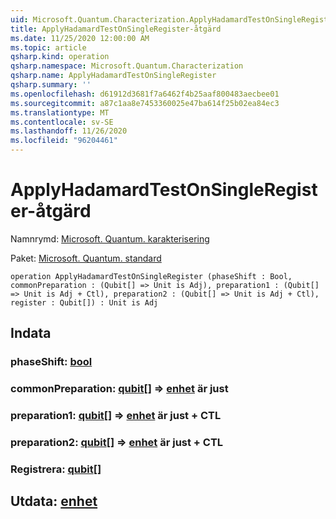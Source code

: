 ```yaml
---
uid: Microsoft.Quantum.Characterization.ApplyHadamardTestOnSingleRegister
title: ApplyHadamardTestOnSingleRegister-åtgärd
ms.date: 11/25/2020 12:00:00 AM
ms.topic: article
qsharp.kind: operation
qsharp.namespace: Microsoft.Quantum.Characterization
qsharp.name: ApplyHadamardTestOnSingleRegister
qsharp.summary: ''
ms.openlocfilehash: d61912d3681f7a6462f4b25aaf800483aecbee01
ms.sourcegitcommit: a87c1aa8e7453360025e47ba614f25b02ea84ec3
ms.translationtype: MT
ms.contentlocale: sv-SE
ms.lasthandoff: 11/26/2020
ms.locfileid: "96204461"
---
```

# <a name="applyhadamardtestonsingleregister-operation"></a>ApplyHadamardTestOnSingleRegister-åtgärd

Namnrymd: [Microsoft. Quantum. karakterisering](xref:Microsoft.Quantum.Characterization)

Paket: [Microsoft. Quantum. standard](https://nuget.org/packages/Microsoft.Quantum.Standard)




```qsharp
operation ApplyHadamardTestOnSingleRegister (phaseShift : Bool, commonPreparation : (Qubit[] => Unit is Adj), preparation1 : (Qubit[] => Unit is Adj + Ctl), preparation2 : (Qubit[] => Unit is Adj + Ctl), register : Qubit[]) : Unit is Adj
```


## <a name="input"></a>Indata

### <a name="phaseshift--bool"></a>phaseShift: [bool](xref:microsoft.quantum.lang-ref.bool)




### <a name="commonpreparation--qubit--unit--is-adj"></a>commonPreparation: [qubit](xref:microsoft.quantum.lang-ref.qubit)[] => [enhet](xref:microsoft.quantum.lang-ref.unit)  är just




### <a name="preparation1--qubit--unit--is-adj--ctl"></a>preparation1: [qubit](xref:microsoft.quantum.lang-ref.qubit)[] => [enhet](xref:microsoft.quantum.lang-ref.unit)  är just + CTL




### <a name="preparation2--qubit--unit--is-adj--ctl"></a>preparation2: [qubit](xref:microsoft.quantum.lang-ref.qubit)[] => [enhet](xref:microsoft.quantum.lang-ref.unit)  är just + CTL




### <a name="register--qubit"></a>Registrera: [qubit](xref:microsoft.quantum.lang-ref.qubit)[]





## <a name="output--unit"></a>Utdata: [enhet](xref:microsoft.quantum.lang-ref.unit)


